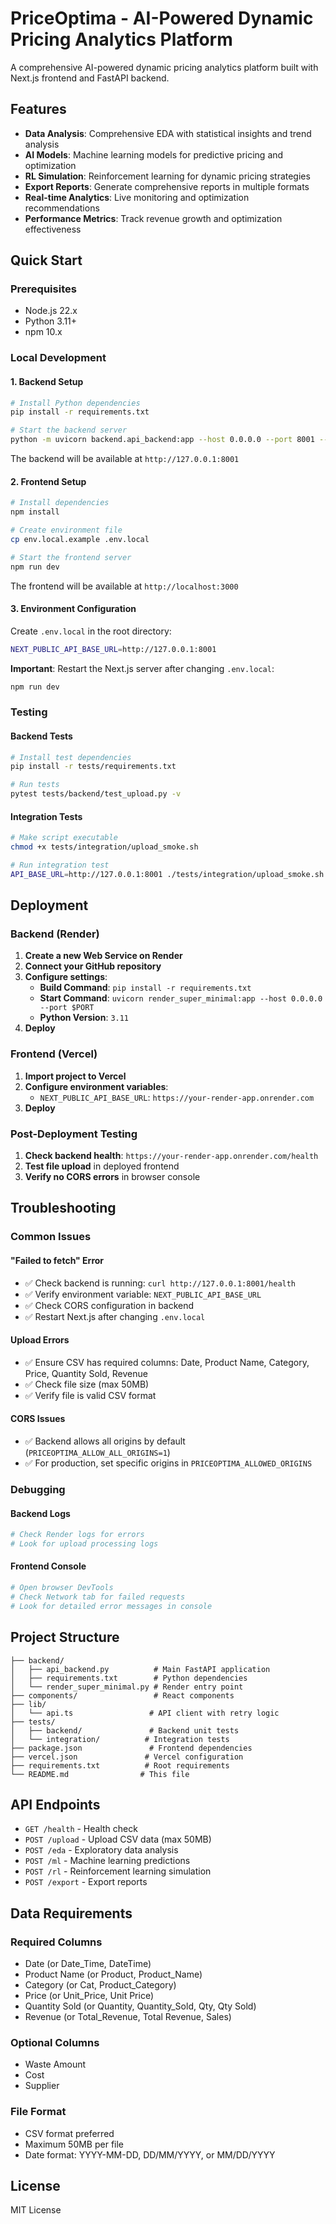 # PriceOptima - AI-Powered Dynamic Pricing Analytics Platform

A comprehensive AI-powered dynamic pricing analytics platform built with Next.js frontend and FastAPI backend.

## Features

- **Data Analysis**: Comprehensive EDA with statistical insights and trend analysis
- **AI Models**: Machine learning models for predictive pricing and optimization
- **RL Simulation**: Reinforcement learning for dynamic pricing strategies
- **Export Reports**: Generate comprehensive reports in multiple formats
- **Real-time Analytics**: Live monitoring and optimization recommendations
- **Performance Metrics**: Track revenue growth and optimization effectiveness

## Quick Start

### Prerequisites
- Node.js 22.x
- Python 3.11+
- npm 10.x

### Local Development

#### 1. Backend Setup
```bash
# Install Python dependencies
pip install -r requirements.txt

# Start the backend server
python -m uvicorn backend.api_backend:app --host 0.0.0.0 --port 8001 --reload
```

The backend will be available at `http://127.0.0.1:8001`

#### 2. Frontend Setup
```bash
# Install dependencies
npm install

# Create environment file
cp env.local.example .env.local

# Start the frontend server
npm run dev
```

The frontend will be available at `http://localhost:3000`

#### 3. Environment Configuration
Create `.env.local` in the root directory:
```bash
NEXT_PUBLIC_API_BASE_URL=http://127.0.0.1:8001
```

**Important**: Restart the Next.js server after changing `.env.local`:
```bash
npm run dev
```

### Testing

#### Backend Tests
```bash
# Install test dependencies
pip install -r tests/requirements.txt

# Run tests
pytest tests/backend/test_upload.py -v
```

#### Integration Tests
```bash
# Make script executable
chmod +x tests/integration/upload_smoke.sh

# Run integration test
API_BASE_URL=http://127.0.0.1:8001 ./tests/integration/upload_smoke.sh
```

## Deployment

### Backend (Render)

1. **Create a new Web Service on Render**
2. **Connect your GitHub repository**
3. **Configure settings**:
   - **Build Command**: `pip install -r requirements.txt`
   - **Start Command**: `uvicorn render_super_minimal:app --host 0.0.0.0 --port $PORT`
   - **Python Version**: `3.11`
4. **Deploy**

### Frontend (Vercel)

1. **Import project to Vercel**
2. **Configure environment variables**:
   - `NEXT_PUBLIC_API_BASE_URL`: `https://your-render-app.onrender.com`
3. **Deploy**

### Post-Deployment Testing

1. **Check backend health**: `https://your-render-app.onrender.com/health`
2. **Test file upload** in deployed frontend
3. **Verify no CORS errors** in browser console

## Troubleshooting

### Common Issues

#### "Failed to fetch" Error
- ✅ Check backend is running: `curl http://127.0.0.1:8001/health`
- ✅ Verify environment variable: `NEXT_PUBLIC_API_BASE_URL`
- ✅ Check CORS configuration in backend
- ✅ Restart Next.js after changing `.env.local`

#### Upload Errors
- ✅ Ensure CSV has required columns: Date, Product Name, Category, Price, Quantity Sold, Revenue
- ✅ Check file size (max 50MB)
- ✅ Verify file is valid CSV format

#### CORS Issues
- ✅ Backend allows all origins by default (`PRICEOPTIMA_ALLOW_ALL_ORIGINS=1`)
- ✅ For production, set specific origins in `PRICEOPTIMA_ALLOWED_ORIGINS`

### Debugging

#### Backend Logs
```bash
# Check Render logs for errors
# Look for upload processing logs
```

#### Frontend Console
```bash
# Open browser DevTools
# Check Network tab for failed requests
# Look for detailed error messages in console
```

## Project Structure

```
├── backend/
│   ├── api_backend.py          # Main FastAPI application
│   ├── requirements.txt        # Python dependencies
│   └── render_super_minimal.py # Render entry point
├── components/                 # React components
├── lib/
│   └── api.ts                 # API client with retry logic
├── tests/
│   ├── backend/               # Backend unit tests
│   └── integration/          # Integration tests
├── package.json               # Frontend dependencies
├── vercel.json               # Vercel configuration
├── requirements.txt          # Root requirements
└── README.md                # This file
```

## API Endpoints

- `GET /health` - Health check
- `POST /upload` - Upload CSV data (max 50MB)
- `POST /eda` - Exploratory data analysis
- `POST /ml` - Machine learning predictions
- `POST /rl` - Reinforcement learning simulation
- `POST /export` - Export reports

## Data Requirements

### Required Columns
- Date (or Date_Time, DateTime)
- Product Name (or Product, Product_Name)
- Category (or Cat, Product_Category)
- Price (or Unit_Price, Unit Price)
- Quantity Sold (or Quantity, Quantity_Sold, Qty, Qty Sold)
- Revenue (or Total_Revenue, Total Revenue, Sales)

### Optional Columns
- Waste Amount
- Cost
- Supplier

### File Format
- CSV format preferred
- Maximum 50MB per file
- Date format: YYYY-MM-DD, DD/MM/YYYY, or MM/DD/YYYY

## License

MIT License